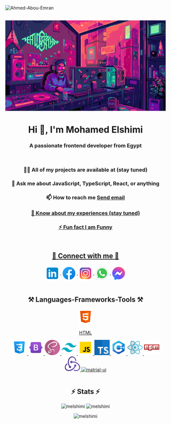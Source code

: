 <p align="left"> <img src="https://komarev.com/ghpvc/?username=melshimi&label=Profile%20views&color=0e75b6&style=flat" alt="Ahmed-Abou-Emran" /> </p>

<img src="https://github.com/mElshimi/melshimi/blob/main/img/header.gif?raw=true" alt="">
<img alt="Coder GIF" src="https://github.com/mElshimi/melshimi/blob/main/img/bg.gif?raw=true" />
<h1 align="center">Hi 👋, I'm Mohamed Elshimi</h1>
<h3 align="center">A passionate frontend developer from Egypt</h3>
<br>
<div align="center">
   <h3>👨‍💻 All of my projects are available at (stay tuned)</h3>
   <h3>💬 Ask me about JavaScript, TypeScript, React, or anything </h3>
   <h3>📫 How to reach me <a href="mailto:mohamed.elshemy90@gmail.com">Send email</h3>
   <h3>📄 Know about my experiences (stay tuned)</h3>
   <h3>⚡ Fun fact I am Funny</h3>
</div>
<br>
<div align="center">
<h2 >💬  Connect with me 💬</h2>
   <a href="https://linkedin.com/in/melshimi90" target="blank">
     <img align="center" src="https://github.com/mElshimi/melshimi/blob/main/img/icons8-linkedin-48.png?raw=true" alt="linkedin-acc" />
   </a>
   <a href="https://fb.com/melshimi90" target="blank">
     <img align="center" src="https://github.com/mElshimi/melshimi/blob/main/img/icons8-facebook-48.png?raw=true" alt="facebook-acc"/>
   </a>
   <a href="https://instagram.com/melshimi90" target="blank">
     <img align="center" src="https://github.com/mElshimi/melshimi/blob/main/img/icons8-instagram-48.png?raw=true" alt="instagram-acc" />
   </a>
   <a href="https://wa.me/+201123699255" target="blank">
     <img align="center" src="https://github.com/mElshimi/melshimi/blob/main/img/icons8-whatsapp-48.png?raw=true" alt="whatsApp-chat" />
   </a>
   <a href="https://m.me/mElshimi90" target="blank">
     <img align="center" src="https://github.com/mElshimi/melshimi/blob/main/img/icons8-messenger-48.png?raw=true" alt="messenger-chat" />
   </a>
</div>
<br>
<div align="center">
    <h2>⚒️ Languages-Frameworks-Tools ⚒️</h2>
    <a href="https://www.w3schools.com/html/default.asp" target="_blank" rel="noreferrer"> 
      <img src="https://github.com/mElshimi/melshimi/blob/main/img/icons8-html-48.png?raw=true" alt="html" />
       <p>HTML</p>
    </a> 
    <a href="https://www.w3schools.com/css/default.asp" target="_blank" rel="noreferrer"> 
     <img src="https://github.com/mElshimi/melshimi/blob/main/img/icons8-css-48.png?raw=true" alt="css" /> 
    </a> 
    <a href="https://getbootstrap.com/" target="_blank" rel="noreferrer"> 
     <img src="https://github.com/mElshimi/melshimi/blob/main/img/icons8-bootstrap-48.png?raw=true" alt="bootstrap" /> 
    </a>
    <a href="https://sass-lang.com/" target="_blank" rel="noreferrer"> 
     <img src="https://github.com/mElshimi/melshimi/blob/main/img/icons8-sass-48.png?raw=true" alt="sass" />
    </a>
    <a href="https://tailwindcss.com//" target="_blank" rel="noreferrer"> 
     <img src="https://github.com/mElshimi/melshimi/blob/main/img/icons8-tailwind-48.png?raw=true" alt="tailwind" />
    </a> 
    <a href="https://developer.mozilla.org/en-US/docs/Web/JavaScript" target="_blank" rel="noreferrer"> 
     <img src="https://github.com/mElshimi/melshimi/blob/main/img/icons8-javascript-48.png?raw=true" alt="javascript" width="48" height="48" />
    </a> 
    <a href="https://www.typescriptlang.org/" target="_blank" rel="noreferrer"> 
     <img src="https://github.com/mElshimi/melshimi/blob/main/img/icons8-typescript-48.png?raw=true" alt="typescript"/>
    </a>
    <a href="https://www.w3schools.com/cpp/default.asp" target="_blank" rel="noreferrer"> 
     <img src="https://github.com/mElshimi/melshimi/blob/main/img/icons8-c++-48.png?raw=true" alt="c++" />
    </a>
    <a href="https://react.dev/" target="_blank" rel="noreferrer"> 
     <img src="https://github.com/mElshimi/melshimi/blob/main/img/icons8-react-48.png?raw=true" alt="react" />
    </a>
    <a href="https://www.npmjs.com/" target="_blank" rel="noreferrer"> 
     <img src="https://github.com/mElshimi/melshimi/blob/main/img/icons8-npm-48.png?raw=true" alt="npm" />
    </a>
    <a href="https://redux.js.org/" target="_blank" rel="noreferrer"> 
     <img src="https://github.com/mElshimi/melshimi/blob/main/img/icons8-redux-48.png?raw=true" alt="redux" />
    </a>
    <a href="https://mui.com/material-ui/getting-started/" target="_blank" rel="noreferrer"> 
     <img src="https://github.com/mElshimi/melshimi/blob/main/img/icons8-matrial-48.png?raw=true" alt="matrial-ui" width="48" height="48"/>
    </a>
</div>
<br>
<div align=center>
   <h2 >⚡ Stats ⚡</h2>
   <img width=390 src="https://github-readme-stats.vercel.app/api?username=melshimi&show_icons=true&locale=en&layout=compact&theme=tokyonight" alt="melshimi" />
   <img width=390 src="https://github-readme-streak-stats.herokuapp.com/?user=melshimi&&layout=compact&theme=tokyonight" alt="melshimi" /></p>
   <img width=325 src="https://github-readme-stats.vercel.app/api/top-langs?username=melshimi&show_icons=true&locale=en&layout=compact&theme=tokyonight" alt="melshimi" />
</div>
